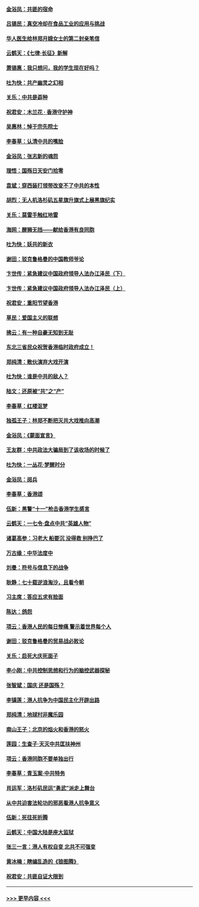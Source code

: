 #### [金浴凤：共匪的宿命](../pages/nsc993/n11586383.md?t=10142111) 
#### [吕锡民：真空冷却在食品工业的应用与挑战](../pages/nsc993/n11585819.md?t=10142111) 
#### [华人医生给林郑月娥女士的第二封亲笔信](../pages/nsc993/n11585124.md?t=10142111) 
#### [云鹤天：《七律·长征》新解](../pages/nsc993/n11584578.md?t=10142111) 
#### [萧锡惠：我只想问，我的学生现在好吗？](../pages/nsc993/n11583828.md?t=10142111) 
#### [吐为快：共产幽灵之幻相](../pages/nsc993/n11583224.md?t=10142111) 
#### [关乐：中共是孬种](../pages/nsc993/n11582099.md?t=10142111) 
#### [祝君安：木兰花 · 香港守护神](../pages/nsc993/n11581782.md?t=10142111) 
#### [吴惠林：悼于宗先院士](../pages/nsc993/n11580283.md?t=10142111) 
#### [李春草：认清中共的嘴脸](../pages/nsc993/n11579954.md?t=10142111) 
#### [金浴凤：张志新的魂怨](../pages/nsc993/n11579913.md?t=10142111) 
#### [理悟：国殇日天安门拾零](../pages/nsc993/n11579843.md?t=10142111) 
#### [袁斌：穿西装打领带改变不了中共的本性](../pages/nsc993/n11579814.md?t=10142111) 
#### [胡烈：无人机洛杉矶五星旗升旗式上展黑旗纪实](../pages/nsc993/n11579322.md?t=10142111) 
#### [关乐：莫雷手触红地雷](../pages/nsc993/n11577862.md?t=10142111) 
#### [海网：醒狮无挡——献给香港有良同胞](../pages/nsc993/n11577835.md?t=10142111) 
#### [吐为快：妖共的新衣](../pages/nsc993/n11577575.md?t=10142111) 
#### [谢田：驳克鲁格曼的中国教师爷论](../pages/nsc993/n11575034.md?t=10142111) 
#### [卞世传：紧急建议中国政府领导人法办江泽民（下）](../pages/nsc993/n11573390.md?t=10142111) 
#### [卞世传：紧急建议中国政府领导人法办江泽民（上）](../pages/nsc993/n11573208.md?t=10142111) 
#### [祝君安：重阳节望香港](../pages/nsc993/n11573190.md?t=10142111) 
#### [草民：爱国主义的联想](../pages/nsc993/n11572333.md?t=10142111) 
#### [拂云：有一种自豪无知到无耻](../pages/nsc993/n11572006.md?t=10142111) 
#### [东北三省民众祝贺香港临时政府成立！](../pages/nsc993/n11571215.md?t=10142111) 
#### [郑纯清：散伙演弃大戏开演](../pages/nsc993/n11570826.md?t=10142111) 
#### [吐为快：谁是中共的敌人？](../pages/nsc993/n11570817.md?t=10142111) 
#### [陆文：还原被“共”之“产”](../pages/nsc993/n11570798.md?t=10142111) 
#### [李春草：红楼沤梦](../pages/nsc993/n11569673.md?t=10142111) 
#### [独孤王子：林郑不断把灭共大戏推向高潮](../pages/nsc993/n11569381.md?t=10142111) 
#### [金浴凤：《蒙面宣言》](../pages/nsc993/n11569368.md?t=10142111) 
#### [王友群：中共政法大骗局到了该收场的时候了](../pages/nsc993/n11568940.md?t=10142111) 
#### [吐为快：一丛花‧梦醒时分](../pages/nsc993/n11567491.md?t=10142111) 
#### [金浴凤：阅兵](../pages/nsc993/n11567454.md?t=10142111) 
#### [李春草：香港颂](../pages/nsc993/n11567444.md?t=10142111) 
#### [伍新：黑警“十一”枪击香港学生感言](../pages/nsc993/n11567426.md?t=10142111) 
#### [云鹤天：一七令‧盘点中共“英雄人物”](../pages/nsc993/n11567091.md?t=10142111) 
#### [诸葛高参：习老大 船要沉 没得救 别挣巴了](../pages/nsc993/n11566976.md?t=10142111) 
#### [万古缘：中华法度中](../pages/nsc993/n11566726.md?t=10142111) 
#### [刘曼：符号与信息下的战争](../pages/nsc993/n11564655.md?t=10142111) 
#### [耿静：七十载逆浪淘沙，且看今朝](../pages/nsc993/n11564520.md?t=10142111) 
#### [习主席：答应五求有脸面](../pages/nsc993/n11563953.md?t=10142111) 
#### [陈达：鸽怨](../pages/nsc993/n11561879.md?t=10142111) 
#### [项云：香港人民的每日惨痛  警示着世界每个人](../pages/nsc993/n11559273.md?t=10142111) 
#### [谢田：驳克鲁格曼的贸易战必败论](../pages/nsc993/n11555840.md?t=10142111) 
#### [关乐：启死大庆死面子](../pages/nsc993/n11556823.md?t=10142111) 
#### [李小刚：中共控制思想和行为的脑控武器探秘](../pages/nsc993/n11556776.md?t=10142111) 
#### [张智斌：国庆  还是国殇？](../pages/nsc993/n11556617.md?t=10142111) 
#### [李镇莲：港人抗争为中国民主化开辟出路](../pages/nsc993/n11556570.md?t=10142111) 
#### [郑纯清：地球村非魔乐园](../pages/nsc993/n11555415.md?t=10142111) 
#### [南山王子：北京的焰火和香港的怒火](../pages/nsc993/n11555318.md?t=10142111) 
#### [莲园：生查子·天灭中共匡扶神州](../pages/nsc993/n11555302.md?t=10142111) 
#### [项云：香港同胞不要单独出行](../pages/nsc993/n11555276.md?t=10142111) 
#### [李春草：青玉案‧中共特务](../pages/nsc993/n11552356.md?t=10142111) 
#### [肖运军：洛杉矶民运“勇武”派走上舞台](../pages/nsc993/n11551595.md?t=10142111) 
#### [从中共迫害法轮功的邪恶看港人抗争意义](../pages/nsc993/n11540858.md?t=10142111) 
#### [伍新：死往死折腾](../pages/nsc993/n11550174.md?t=10142111) 
#### [云鹤天：中国大陆是座大监狱](../pages/nsc993/n11550155.md?t=10142111) 
#### [张三一言：港人有权自变 北共不可强变](../pages/nsc993/n11550132.md?t=10142111) 
#### [黄冰楠：瞎编乱造的《狼图腾》](../pages/nsc993/n11550082.md?t=10142111) 
#### [祝君安：共匪自证大限到](../pages/nsc993/n11550041.md?t=10142111) 

----
#### [ >>> 更早内容 <<< ](../indexes/nsc993-earlier.md)
